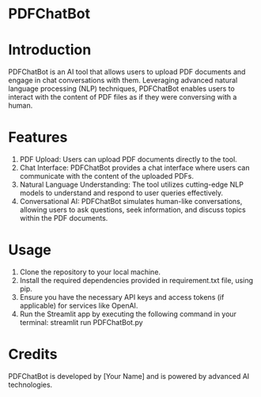# PDFChatBot

# Introduction
PDFChatBot is an AI tool that allows users to upload PDF documents and engage in chat conversations with them. Leveraging advanced natural language processing (NLP) techniques, PDFChatBot enables users to interact with the content of PDF files as if they were conversing with a human.

# Features
1. PDF Upload: Users can upload PDF documents directly to the tool.
2. Chat Interface: PDFChatBot provides a chat interface where users can communicate with the content of the uploaded PDFs.
3. Natural Language Understanding: The tool utilizes cutting-edge NLP models to understand and respond to user queries effectively.
4. Conversational AI: PDFChatBot simulates human-like conversations, allowing users to ask questions, seek information, and discuss topics within the PDF documents.

 # Usage
1. Clone the repository to your local machine.
2. Install the required dependencies provided in requirement.txt file, using pip.
3. Ensure you have the necessary API keys and access tokens (if applicable) for services like OpenAI.
4. Run the Streamlit app by executing the following command in your terminal: streamlit run PDFChatBot.py

# Credits
PDFChatBot is developed by [Your Name] and is powered by advanced AI technologies.



